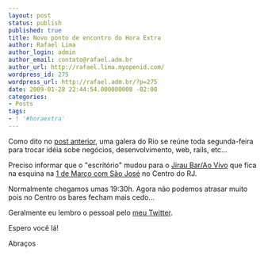 ```yaml
---
layout: post
status: publish
published: true
title: Novo ponto de encontro do Hora Extra
author: Rafael Lima
author_login: admin
author_email: contato@rafael.adm.br
author_url: http://rafael.lima.myopenid.com/
wordpress_id: 275
wordpress_url: http://rafael.adm.br/?p=275
date: 2009-01-28 22:44:54.000000000 -02:00
categories:
- Posts
tags:
- ! '#horaextra'
---
```

Como dito no <a href="http://rafael.adm.br/p/hora-extra-no-leblon/">post anterior</a>, uma galera do Rio se re&uacute;ne toda segunda-feira para trocar id&eacute;ia sobe neg&oacute;cios, desenvolvimento, web, rails, etc...

Preciso informar que o "escrit&oacute;rio" mudou para o <a href="http://www.jiraubar.com.br/">Jirau Bar/Ao Vivo</a> que fica na esquina na <a href="http://www.jiraubar.com.br/comochegar.html">1 de Mar&ccedil;o com S&atilde;o Jos&eacute;</a> no Centro do RJ.

Normalmente chegamos umas 19:30h. Agora n&atilde;o podemos atrasar muito pois no Centro os bares fecham mais cedo...

Geralmente eu lembro o pessoal pelo <a href="http://twitter.com/rafaelp">meu Twitter</a>.

Espero voc&ecirc; l&aacute;!

Abra&ccedil;os
